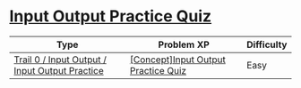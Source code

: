 # [Input Output Practice Quiz](https://www.codetree.ai/trails/complete/curated-cards/nl-pre-input-output-practice)

|Type|Problem XP|Difficulty|
|---|---|---|
|[Trail 0 / Input Output / Input Output Practice](https://www.codetree.ai/trail-info/codetree-101/)|[[Concept]Input Output Practice Quiz](https://www.codetree.ai/trails/complete/curated-cards/nl-pre-input-output-practice/)|Easy|

